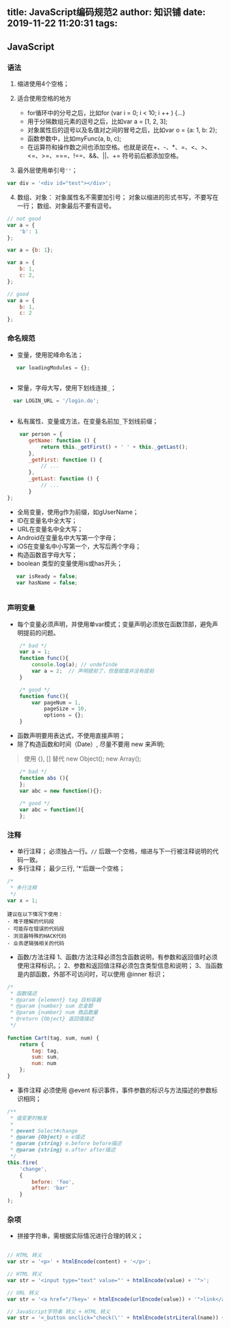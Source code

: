 title: JavaScript编码规范2
author: 知识铺
date: 2019-11-22 11:20:31
tags:
---
## **JavaScript**

### 语法  

 1. 缩进使用4个空格；
 2. 适合使用空格的地方
 
    - for循环中的分号之后，比如for (var i = 0; i < 10; i ++ ) {...}
    - 用于分隔数组元素的逗号之后，比如var a = [1, 2, 3];
    - 对象属性后的逗号以及名值对之间的冒号之后，比如var o = {a: 1, b: 2};
    - 函数参数中，比如myFunc(a, b, c);
    - 在运算符和操作数之间也添加空格。也就是说在+、-、*、=、<、>、<=、>=、===、!==、&&、||、+= 符号前后都添加空格。
 3. 最外层使用单引号`''`；
 ```javascript
 var div = '<div id="test"></div>';
 
 ```
 4. 数组、对象：
 对象属性名不需要加引号；
 对象以缩进的形式书写，不要写在一行；
 数组、对象最后不要有逗号。
   
``` javascript
// not good
var a = {
    'b': 1
};

var a = {b: 1};

var a = {
    b: 1,
    c: 2,
};

// good
var a = {
    b: 1,
    c: 2
};

```



 
### 命名规范
 - 变量，使用驼峰命名法；
 ```javascript
    var loadingModules = {};
    
 ```
 - 常量，字母大写，使用下划线连接`_`；
  ```javascript
    var LOGIN_URL = '/login.do';
    
 ```
 
 - 私有属性、变量或方法，在变量名前加`_`下划线前缀；
 ```javascript
     var person = {
        getName: function () {
            return this._getFirst() + ' ' + this._getLast();
        },
        _getFirst: function () {
            // ...
        },
        _getLast: function () {
            // ...
        }
};
 ```
 - 全局变量，使用g作为前缀，如gUserName；
 - ID在变量名中全大写；
 - URL在变量名中全大写；
 - Android在变量名中大写第一个字母；
 - iOS在变量名中小写第一个，大写后两个字母；
 - 构造函数首字母大写；
 - boolean 类型的变量使用is或has开头；
 ```javascript
    var isReady = false;
    var hasName = false;
    
 ```
 
### 声明变量
 
 - 每个变量必须声明，并使用单var模式；变量声明必须放在函数顶部，避免声明提前的问题。
```javascript
    /* bad */
    var a = 1;
    function func(){
        console.log(a); // undefinde
        var a = 2;  // 声明提前了，但是赋值并没有提前
    }

    /* good */
    function func(){
        var pageNum = 1,
            pageSize = 10,
            options = {};
    }
```
 
 - 函数声明要用表达式，不使用直接声明；
 - 除了构造函数和时间（Date）, 尽量不要用 new 来声明;

> 使用 {}, [] 替代 new Object(); new Array();

```javascript
    /* bad */
    function abs (){
    };
    var abc = new function(){};
    
    /* good */
    var abc = function(){
    };
```
    
### 注释

 - 单行注释；
 必须独占一行。`//` 后跟一个空格，缩进与下一行被注释说明的代码一致。
 - 多行注释；
最少三行, '*'后跟一个空格；
```javascript
/*
 * 多行注释
 */
var x = 1;
```

    建议在以下情况下使用：
    - 难于理解的代码段
    - 可能存在错误的代码段
    - 浏览器特殊的HACK代码
    - 业务逻辑强相关的代码
 

 - 函数/方法注释
1、函数/方法注释必须包含函数说明，有参数和返回值时必须使用注释标识。；
2、参数和返回值注释必须包含类型信息和说明；
3、当函数是内部函数，外部不可访问时，可以使用 @inner 标识；
```javascript
/*
 * 函数描述
 * @param {element} tag 目标容器
 * @param {number} sum 总金额
 * @param {number} num 商品数量
 * @return {Object} 返回值描述
 */
 
function Cart(tag, sum, num) {
    return {
        tag: tag,
        sum: sum,
        num: num
    };
}
```

 - 事件注释
 必须使用 @event 标识事件，事件参数的标识与方法描述的参数标识相同；
```javascript
/**
 * 值变更时触发
 *
 * @event Select#change
 * @param {Object} e e描述
 * @param {string} e.before before描述
 * @param {string} e.after after描述
 */
this.fire(
    'change',
    {
        before: 'foo',
        after: 'bar'
    }
);
```

### 杂项
- 拼接字符串，需根据实际情况进行合理的转义；
```javascript
    
// HTML 转义
var str = '<p>' + htmlEncode(content) + '</p>';

// HTML 转义
var str = '<input type="text" value="' + htmlEncode(value) + '">';

// URL 转义
var str = '<a href="/?key=' + htmlEncode(urlEncode(value)) + '">link</a>';

// JavaScript字符串 转义 + HTML 转义
var str = '<_button onclick="check(\'' + htmlEncode(strLiteral(name)) + '\')">提交</button>';
```

    


  [1]: https://github.com/aui/artTemplate
